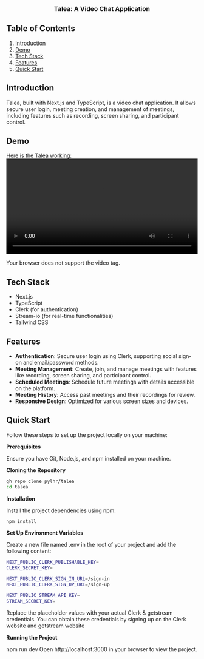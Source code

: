<div align="center">
  <br />
  
  <h3 align="center">Talea: A Video Chat Application</h3>
</div>

## Table of Contents

1. [Introduction](#introduction)
2. [Demo](#demo)
2. [Tech Stack](#tech-stack)
3. [Features](#features)
4. [Quick Start](#quick-start)

## Introduction

Talea, built with Next.js and TypeScript, is a video chat application. It allows secure user login, meeting creation, and management of meetings, including features such as recording, screen sharing, and participant control.

## Demo

Here is the Talea working:
<video src="./public/demo-talea.mkv" controls width="100%">
  
  Your browser does not support the video tag.
</video>


## Tech Stack

- Next.js
- TypeScript
- Clerk (for authentication)
- Stream-io (for real-time functionalities)
- Tailwind CSS

## Features

- **Authentication**: Secure user login using Clerk, supporting social sign-on and email/password methods.
- **Meeting Management**: Create, join, and manage meetings with features like recording, screen sharing, and participant control.
- **Scheduled Meetings**: Schedule future meetings with details accessible on the platform.
- **Meeting History**: Access past meetings and their recordings for review.
- **Responsive Design**: Optimized for various screen sizes and devices.

## Quick Start

Follow these steps to set up the project locally on your machine:

**Prerequisites**

Ensure you have Git, Node.js, and npm installed on your machine.

**Cloning the Repository**

```bash
gh repo clone pylhr/talea
cd talea
```

**Installation**

Install the project dependencies using npm:

```bash
npm install
```

**Set Up Environment Variables**

Create a new file named .env in the root of your project and add the following content:

```bash
NEXT_PUBLIC_CLERK_PUBLISHABLE_KEY=
CLERK_SECRET_KEY=

NEXT_PUBLIC_CLERK_SIGN_IN_URL=/sign-in
NEXT_PUBLIC_CLERK_SIGN_UP_URL=/sign-up

NEXT_PUBLIC_STREAM_API_KEY=
STREAM_SECRET_KEY=
```

Replace the placeholder values with your actual Clerk & getstream credentials. You can obtain these credentials by signing up on the Clerk website and getstream website

**Running the Project**

npm run dev
Open http://localhost:3000 in your browser to view the project.

